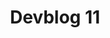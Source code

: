---
slug: 11
title: Devblog 11
description: It’s that time again - we’ve managed to sneak some Scrap Mechanic news past the Farmbots!
image: images/devblog/11/title.png
toc_max_heading_level: 4
---